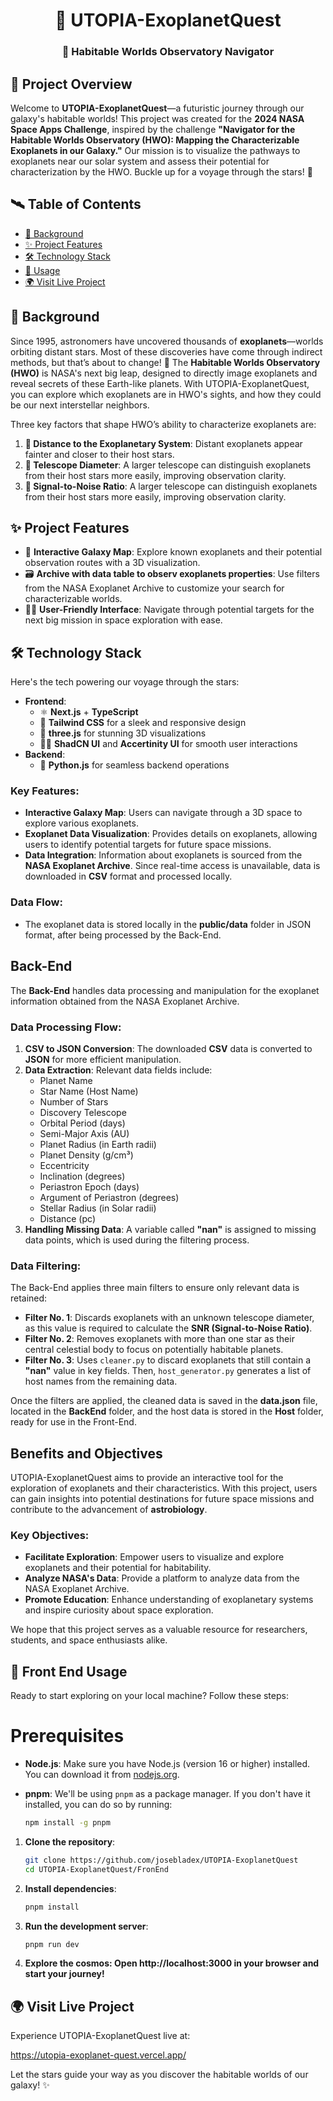 <div align="center">
    <h1>🌌 UTOPIA-ExoplanetQuest</h1>
    <h3>🚀 Habitable Worlds Observatory Navigator</h3>
</div>

## 🌠 Project Overview

Welcome to **UTOPIA-ExoplanetQuest**—a futuristic journey through our galaxy's habitable worlds! This project was created for the **2024 NASA Space Apps Challenge**, inspired by the challenge **"Navigator for the Habitable Worlds Observatory (HWO): Mapping the Characterizable Exoplanets in our Galaxy."** Our mission is to visualize the pathways to exoplanets near our solar system and assess their potential for characterization by the HWO. Buckle up for a voyage through the stars! 🌌

## 🛰️ Table of Contents

- [🚀 Background](#-background)
- [✨ Project Features](#-project-features)
- [🛠️ Technology Stack](#-technology-stack)
- [📖 Usage](#-usage)
- [🌍 Visit Live Project](#-visit-live-project)

## 🚀 Background

Since 1995, astronomers have uncovered thousands of **exoplanets**—worlds orbiting distant stars. Most of these discoveries have come through indirect methods, but that’s about to change! 🌠 The **Habitable Worlds Observatory (HWO)** is NASA's next big leap, designed to directly image exoplanets and reveal secrets of these Earth-like planets. With UTOPIA-ExoplanetQuest, you can explore which exoplanets are in HWO's sights, and how they could be our next interstellar neighbors.

Three key factors that shape HWO’s ability to characterize exoplanets are:

1. **🌌 Distance to the Exoplanetary System**: Distant exoplanets appear fainter and closer to their host stars.
2. **🔭 Telescope Diameter**: A larger telescope can distinguish exoplanets from their host stars more easily, improving observation clarity.
3. **📡 Signal-to-Noise Ratio**: A larger telescope can distinguish exoplanets from their host stars more easily, improving observation clarity.

## ✨ Project Features

- 🌌 **Interactive Galaxy Map**: Explore known exoplanets and their potential observation routes with a 3D visualization.
- 🗃️ **Archive with data table to observ exoplanets properties**: Use filters from the NASA Exoplanet Archive to customize your search for characterizable worlds.
- 👨‍💻 **User-Friendly Interface**: Navigate through potential targets for the next big mission in space exploration with ease.

## 🛠️ Technology Stack

Here's the tech powering our voyage through the stars:

- **Frontend**:
  - ⚛️ **Next.js** + **TypeScript**
  - 🎨 **Tailwind CSS** for a sleek and responsive design
  - 🌌 **three.js** for stunning 3D visualizations
  - 🧑‍💻 **ShadCN UI** and **Accertinity UI** for smooth user interactions
- **Backend**:
  - 🐍 **Python.js** for seamless backend operations

### Key Features:
- **Interactive Galaxy Map**: Users can navigate through a 3D space to explore various exoplanets.
- **Exoplanet Data Visualization**: Provides details on exoplanets, allowing users to identify potential targets for future space missions.
- **Data Integration**: Information about exoplanets is sourced from the **NASA Exoplanet Archive**. Since real-time access is unavailable, data is downloaded in **CSV** format and processed locally.

### Data Flow:
- The exoplanet data is stored locally in the **public/data** folder in JSON format, after being processed by the Back-End.
  
## Back-End

The **Back-End** handles data processing and manipulation for the exoplanet information obtained from the NASA Exoplanet Archive.

### Data Processing Flow:
1. **CSV to JSON Conversion**: The downloaded **CSV** data is converted to **JSON** for more efficient manipulation.
2. **Data Extraction**: Relevant data fields include:
   - Planet Name
   - Star Name (Host Name)
   - Number of Stars
   - Discovery Telescope
   - Orbital Period (days)
   - Semi-Major Axis (AU)
   - Planet Radius (in Earth radii)
   - Planet Density (g/cm³)
   - Eccentricity
   - Inclination (degrees)
   - Periastron Epoch (days)
   - Argument of Periastron (degrees)
   - Stellar Radius (in Solar radii)
   - Distance (pc)
3. **Handling Missing Data**: A variable called **"nan"** is assigned to missing data points, which is used during the filtering process.

### Data Filtering:
The Back-End applies three main filters to ensure only relevant data is retained:
- **Filter No. 1**: Discards exoplanets with an unknown telescope diameter, as this value is required to calculate the **SNR (Signal-to-Noise Ratio)**.
- **Filter No. 2**: Removes exoplanets with more than one star as their central celestial body to focus on potentially habitable planets.
- **Filter No. 3**: Uses `cleaner.py` to discard exoplanets that still contain a **"nan"** value in key fields. Then, `host_generator.py` generates a list of host names from the remaining data.

Once the filters are applied, the cleaned data is saved in the **data.json** file, located in the **BackEnd** folder, and the host data is stored in the **Host** folder, ready for use in the Front-End.

## Benefits and Objectives

UTOPIA-ExoplanetQuest aims to provide an interactive tool for the exploration of exoplanets and their characteristics. With this project, users can gain insights into potential destinations for future space missions and contribute to the advancement of **astrobiology**.

### Key Objectives:
- **Facilitate Exploration**: Empower users to visualize and explore exoplanets and their potential for habitability.
- **Analyze NASA's Data**: Provide a platform to analyze data from the NASA Exoplanet Archive.
- **Promote Education**: Enhance understanding of exoplanetary systems and inspire curiosity about space exploration.

We hope that this project serves as a valuable resource for researchers, students, and space enthusiasts alike.

## 📖 Front End Usage

Ready to start exploring on your local machine? Follow these steps:

# Prerequisites

- **Node.js**: Make sure you have Node.js (version 16 or higher) installed. You can download it from [nodejs.org](https://nodejs.org/).
- **pnpm**: We'll be using `pnpm` as a package manager. If you don't have it installed, you can do so by running:

   ```bash
   npm install -g pnpm

1. **Clone the repository**:

   ```bash
   git clone https://github.com/josebladex/UTOPIA-ExoplanetQuest
   cd UTOPIA-ExoplanetQuest/FronEnd

2. **Install dependencies**:

   ```bash
   pnpm install
3. **Run the development server**:

   ```bash
   pnpm run dev
4. **Explore the cosmos: Open http://localhost:3000 in your browser and start your journey!**

## 🌍 Visit Live Project
Experience UTOPIA-ExoplanetQuest live at:

https://utopia-exoplanet-quest.vercel.app/

Let the stars guide your way as you discover the habitable worlds of our galaxy! ✨
